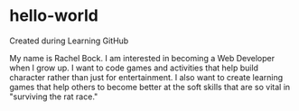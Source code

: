 # hello-world
Created during Learning GitHub

My name is Rachel Bock.  I am interested in becoming a Web Developer when I grow up.  I want to code games and activities that help build character rather than just for entertainment.  I also want to create learning games that help others to become better at the soft skills that are so vital in "surviving the rat race." 
